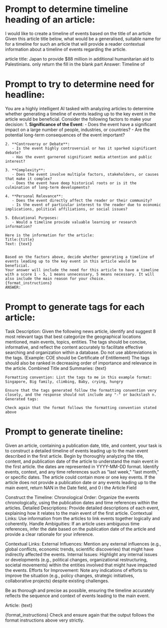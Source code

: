 # Prompt to determine timeline heading of an article:

I would like to create a timeline of events based on the title of an article Given this article title below, what would be a generalised, suitable name for for a timeline for such an article that will provide a reader contextual information about a timeline of events regarding the article.

article title: Japan to provide $88 million in additional humanitarian aid to Palestinians. 
only return the fill in the blank part 
Answer: Timeline of <fill in this blank>



# Prompt to try to determine need for headline:
You are a highly intelligent AI tasked with analyzing articles to determine whether generating a timeline of events leading up to the key event in the article would be beneficial. 
Consider the following factors to make your decision:
    1. **Significance of the Event**:
       - Does the event have a significant impact on a large number of people, industries, or countries?
       - Are the potential long-term consequences of the event important?

    2. **Controversy or Debate**:
       - Is the event highly controversial or has it sparked significant debate?
       - Has the event garnered significant media attention and public interest?

    3. **Complexity**:
       - Does the event involve multiple factors, stakeholders, or causes that make it complex?
       - Does the event have deep historical roots or is it the culmination of long-term developments?

    4. **Personal Relevance**:
       - Does the event directly affect the reader or their community?
       - Is the event of particular interest to the reader due to economic implications, political affiliations, or social issues?

    5. Educational Purposes:
       - Would a timeline provide valuable learning or research information?

    Here is the information for the article:
    Title:{title}
    Text: {text}
    

    Based on the factors above, decide whether generating a timeline of events leading up to the key event in this article would be beneficial. 
    Your answer will include the need for this article to have a timeline with a score 1 - 5, 1 means unnecessary, 5 means necessary. It will also include the main reason for your choice.
    {format_instructions}    
    ANSWER:


# Prompt to generate tags for each article:
Task Description: Given the following news article, identify and suggest 8 most relevant tags that best categorize the geographical locations mentioned, main events, topics, entities.
The tags should be concise, informative, and reflect the content accurately to facilitate effective searching and organization within a database.
Do not use abbreviations in the tags. (Example: COE should be Certificate of Entitlement)
The tags should also be ranked in decreasing order of importance and relevance in the article.
Combined Title and Summaries:
{text}
    
    Formatting convention: List the tags to me in this example format:
    Singapore, Big family, climbing, Baby, crying, hungry
    
    Ensure that the tags generated follow the formatting convention very closely, and the response should not include any "-" or backslash n.
    Generated tags:
    
    Check again that the format follows the formatting convention stated above




# Prompt to generate tineline:
Given an article, containing a publication date, title, and content, your task is to construct a detailed timeline of events leading up to the main event described in the first article.
Begin by thoroughly analyzing the title, content, and publication date of the article to understand the main event in the first article. 
the dates are represented in YYYY-MM-DD format. Identify events, context, and any time references such as "last week," "last month," or specific dates. 
The article could contain more or one key events. 
If the article does not provide a publication date or any events leading up to the main event, return NAN in the Date field, and 0 i the Article Field


Construct the Timeline:
Chronological Order: Organize the events chronologically, using the publication dates and time references within the articles.
Detailed Descriptions: Provide detailed descriptions of each event, explaining how it relates to the main event of the first article.
Contextual Links: Use information from the articles to link events together logically and coherently.
Handle Ambiguities: If an article uses ambiguous time references, infer the date based on the publication date of the article and provide a clear rationale for your inference.

Contextual Links:
External Influences: Mention any external influences (e.g., global conflicts, economic trends, scientific discoveries) that might have indirectly affected the events.
Internal Issues: Highlight any internal issues or developments (e.g., political changes, organizational restructuring, societal movements) within the entities involved that might have impacted the events.
Efforts for Improvement: Note any indications of efforts to improve the situation (e.g., policy changes, strategic initiatives, collaborative projects) despite existing challenges.

Be as thorough and precise as possible, ensuring the timeline accurately reflects the sequence and context of events leading to the main event.

Article:
{text}

{format_instructions}
Check and ensure again that the output follows the format instructions above very strictly. 




